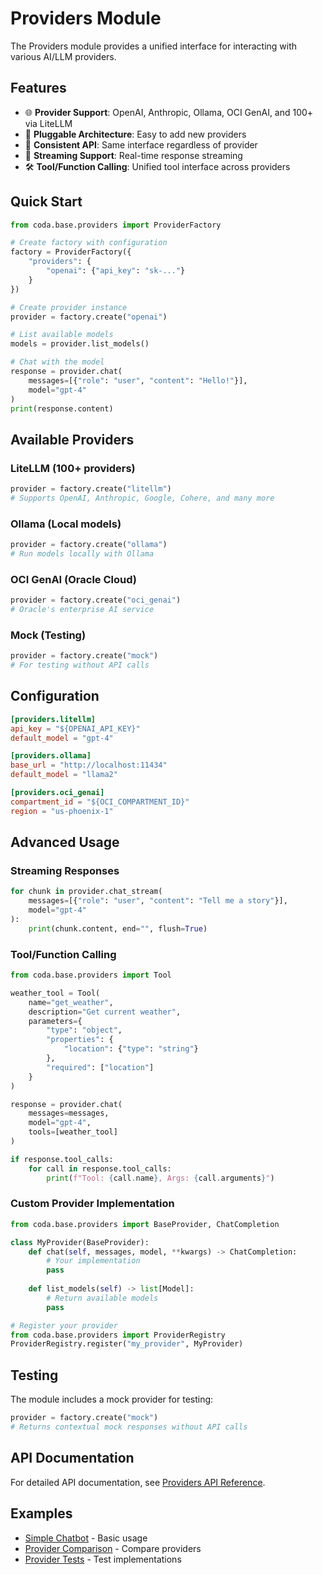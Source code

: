 # Providers Module

The Providers module provides a unified interface for interacting with various AI/LLM providers.

## Features

- 🌐 **Provider Support**: OpenAI, Anthropic, Ollama, OCI GenAI, and 100+ via LiteLLM
- 🔌 **Pluggable Architecture**: Easy to add new providers
- 🎯 **Consistent API**: Same interface regardless of provider
- 🔄 **Streaming Support**: Real-time response streaming
- 🛠️ **Tool/Function Calling**: Unified tool interface across providers

## Quick Start

```python
from coda.base.providers import ProviderFactory

# Create factory with configuration
factory = ProviderFactory({
    "providers": {
        "openai": {"api_key": "sk-..."}
    }
})

# Create provider instance
provider = factory.create("openai")

# List available models
models = provider.list_models()

# Chat with the model
response = provider.chat(
    messages=[{"role": "user", "content": "Hello!"}],
    model="gpt-4"
)
print(response.content)
```

## Available Providers

### LiteLLM (100+ providers)
```python
provider = factory.create("litellm")
# Supports OpenAI, Anthropic, Google, Cohere, and many more
```

### Ollama (Local models)
```python
provider = factory.create("ollama")
# Run models locally with Ollama
```

### OCI GenAI (Oracle Cloud)
```python
provider = factory.create("oci_genai")
# Oracle's enterprise AI service
```

### Mock (Testing)
```python
provider = factory.create("mock")
# For testing without API calls
```

## Configuration

```toml
[providers.litellm]
api_key = "${OPENAI_API_KEY}"
default_model = "gpt-4"

[providers.ollama]
base_url = "http://localhost:11434"
default_model = "llama2"

[providers.oci_genai]
compartment_id = "${OCI_COMPARTMENT_ID}"
region = "us-phoenix-1"
```

## Advanced Usage

### Streaming Responses

```python
for chunk in provider.chat_stream(
    messages=[{"role": "user", "content": "Tell me a story"}],
    model="gpt-4"
):
    print(chunk.content, end="", flush=True)
```

### Tool/Function Calling

```python
from coda.base.providers import Tool

weather_tool = Tool(
    name="get_weather",
    description="Get current weather",
    parameters={
        "type": "object",
        "properties": {
            "location": {"type": "string"}
        },
        "required": ["location"]
    }
)

response = provider.chat(
    messages=messages,
    model="gpt-4",
    tools=[weather_tool]
)

if response.tool_calls:
    for call in response.tool_calls:
        print(f"Tool: {call.name}, Args: {call.arguments}")
```

### Custom Provider Implementation

```python
from coda.base.providers import BaseProvider, ChatCompletion

class MyProvider(BaseProvider):
    def chat(self, messages, model, **kwargs) -> ChatCompletion:
        # Your implementation
        pass
    
    def list_models(self) -> list[Model]:
        # Return available models
        pass

# Register your provider
from coda.base.providers import ProviderRegistry
ProviderRegistry.register("my_provider", MyProvider)
```

## Testing

The module includes a mock provider for testing:

```python
provider = factory.create("mock")
# Returns contextual mock responses without API calls
```

## API Documentation

For detailed API documentation, see [Providers API Reference](../../../docs/api/providers.md).

## Examples

- [Simple Chatbot](../../../tests/examples/simple_chatbot/) - Basic usage
- [Provider Comparison](../../../tests/examples/multi_provider/) - Compare providers
- [Provider Tests](../../../tests/base/providers/) - Test implementations